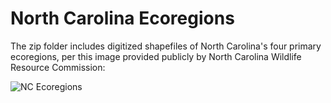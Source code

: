 # North Carolina Ecoregions
The zip folder includes digitized shapefiles of North Carolina's four primary ecoregions, per this image provided publicly by North Carolina Wildlife Resource Commission:

![NC Ecoregions]()

